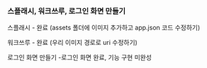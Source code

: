### 스플래시, 워크쓰루, 로그인 화면 만들기

스플래시 - 완료
(assets 폴더에 이미지 추가하고 app.json 코드 수정하기)

워크쓰루 - 완료
(우리 이미지 경로로 uri 수정하기)

로그인 화면 만들기 -로그인 화면 완료, 기능 구현 미완성

